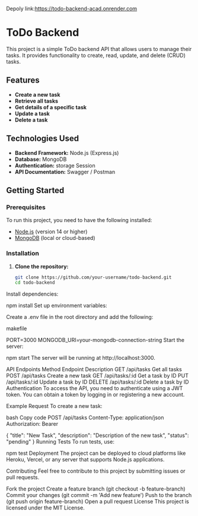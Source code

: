 
Depoly link:https://todo-backend-acad.onrender.com
# ToDo Backend

This project is a simple ToDo backend API that allows users to manage their tasks. It provides functionality to create, read, update, and delete (CRUD) tasks.

## Features

- **Create a new task**
- **Retrieve all tasks**
- **Get details of a specific task**
- **Update a task**
- **Delete a task**

## Technologies Used

- **Backend Framework:** Node.js (Express.js)
- **Database:** MongoDB
- **Authentication:** storage Session
- **API Documentation:** Swagger / Postman

## Getting Started

### Prerequisites

To run this project, you need to have the following installed:

- [Node.js](https://nodejs.org/) (version 14 or higher)
- [MongoDB](https://www.mongodb.com/) (local or cloud-based)

### Installation

1. **Clone the repository:**

   ```bash
   git clone https://github.com/your-username/todo-backend.git
   cd todo-backend
Install dependencies:


npm install
Set up environment variables:

Create a .env file in the root directory and add the following:

makefile

PORT=3000
MONGODB_URI=your-mongodb-connection-string
Start the server:


npm start
The server will be running at http://localhost:3000.

API Endpoints
Method	Endpoint	Description
GET	/api/tasks	Get all tasks
POST	/api/tasks	Create a new task
GET	/api/tasks/:id	Get a task by ID
PUT	/api/tasks/:id	Update a task by ID
DELETE	/api/tasks/:id	Delete a task by ID
Authentication
To access the API, you need to authenticate using a JWT token. You can obtain a token by logging in or registering a new account.

Example Request
To create a new task:

bash
Copy code
POST /api/tasks
Content-Type: application/json
Authorization: Bearer <your-jwt-token>

{
  "title": "New Task",
  "description": "Description of the new task",
  "status": "pending"
}
Running Tests
To run tests, use:

npm test
Deployment
The project can be deployed to cloud platforms like Heroku, Vercel, or any server that supports Node.js applications.

Contributing
Feel free to contribute to this project by submitting issues or pull requests.

Fork the project
Create a feature branch (git checkout -b feature-branch)
Commit your changes (git commit -m 'Add new feature')
Push to the branch (git push origin feature-branch)
Open a pull request
License
This project is licensed under the MIT License.
